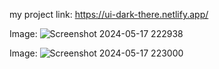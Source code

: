 my project link: https://ui-dark-there.netlify.app/


Image: ![Screenshot 2024-05-17 222938](https://github.com/ayaniegain/toggle-Theme/assets/59463533/d7933872-942a-42fc-8497-acb9a4f7381f)


Image: ![Screenshot 2024-05-17 223000](https://github.com/ayaniegain/toggle-Theme/assets/59463533/36635a98-ba0d-4474-8029-3c3997dd4ec8)


